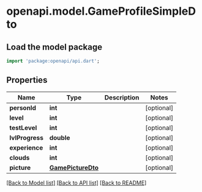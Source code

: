 # openapi.model.GameProfileSimpleDto

## Load the model package
```dart
import 'package:openapi/api.dart';
```

## Properties
Name | Type | Description | Notes
------------ | ------------- | ------------- | -------------
**personId** | **int** |  | [optional] 
**level** | **int** |  | [optional] 
**testLevel** | **int** |  | [optional] 
**lvlProgress** | **double** |  | [optional] 
**experience** | **int** |  | [optional] 
**clouds** | **int** |  | [optional] 
**picture** | [**GamePictureDto**](GamePictureDto.md) |  | [optional] 

[[Back to Model list]](../README.md#documentation-for-models) [[Back to API list]](../README.md#documentation-for-api-endpoints) [[Back to README]](../README.md)


